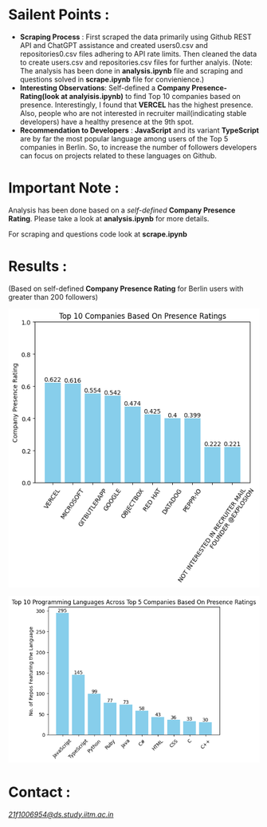 # Sailent Points  :
* **Scraping Process** : First scraped the data primarily using Github REST API and ChatGPT assistance and created users0.csv and repositories0.csv files adhering to API rate limits. Then cleaned the data to create users.csv and repositories.csv files for further analyis. (Note: The analysis has been done in **analysis.ipynb** file and scraping and questions solved in **scrape.ipynb** file for convienience.)
* **Interesting Observations**: Self-defined a **Company Presence-Rating(look at analyisis.ipynb)** to find Top 10 companies based on presence. Interestingly, I found that **VERCEL** has the highest presence. Also, people who are not interested in recruiter mail(indicating stable developers) have a healthy presence at the 9th spot.
* **Recommendation to Developers** : **JavaScript** and its variant **TypeScript** are by far the most popular language among users of the Top 5 companies in Berlin. So, to increase the number of followers developers can focus on projects related to these languages on Github.

# Important Note :
Analysis has been done based on a *self-defined* **Company Presence Rating**. Please take a look at **analysis.ipynb** for more details.  
  
For scraping and questions code look at **scrape.ipynb**

# Results :
(Based on self-defined **Company Presence Rating** for Berlin users with greater than 200 followers)

![Top 10 Companies Chart](top_companies.png)

![Top 10 Languages at Top 5 Companies Chart](top_languages_at_top_5_companies.png)

# Contact :
*21f1006954@ds.study.iitm.ac.in*



